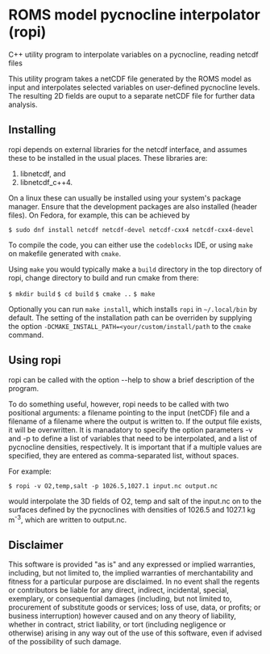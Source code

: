 # ROMS model pycnocline interpolator (ropi)

C++ utility program to interpolate variables on a pycnocline, reading netcdf files

This utility program takes a netCDF file generated by the ROMS model as input and interpolates selected variables 
on user-defined pycnocline levels. The resulting 2D fields are ouput to a separate netCDF file for further data
analysis.

## Installing

ropi depends on external libraries for the netcdf interface, and assumes these to be installed in the usual places.
These libraries are:
1) libnetcdf, and
2) libnetcdf_c++4.

On a linux these can usually be installed using your system's package manager. Ensure that the development packages 
are also installed (header files). On Fedora, for example, this can be achieved by

`$ sudo dnf install netcdf netcdf-devel netcdf-cxx4 netcdf-cxx4-devel`

To compile the code, you can either use the `codeblocks` IDE, or using `make` on makefile generated with `cmake`.

Using `make` you would typically make a `build` directory in the top directory of ropi, change directory to build 
and run cmake from there:

`$ mkdir build`
`$ cd build`
`$ cmake ..`
`$ make`

Optionally you can run `make install`, which installs `ropi` in `~/.local/bin` by default. The setting of the installation path
can be overriden by supplying the option `-DCMAKE_INSTALL_PATH=<your/custom/install/path` to the `cmake` command.

## Using ropi

ropi can be called with the option --help to show a brief description of the program.

To do something useful, however, ropi needs to be called with two positional arguments: a filename pointing to the 
input (netCDF) file and a filename of a filename where the output is written to. If the output file exists, it will
be overwritten. It is manadatory to specify the option parameters -v and -p to define a list of variables that need 
to be interpolated, and a list of pycnocline densities, respectively. It is important that if a multiple values are
specified, they are entered as comma-separated list, without spaces. 

For example:

`$ ropi -v O2,temp,salt -p 1026.5,1027.1 input.nc output.nc`

would interpolate the 3D fields of O2, temp and salt of the input.nc on to the surfaces defined by the pycnoclines
with densities of 1026.5 and 1027.1 kg m<sup>-3</sup>, which are written to output.nc.

## Disclaimer

This software is provided "as is" and any expressed or implied
warranties, including, but not limited to, the implied warranties of
merchantability and fitness for a particular purpose are
disclaimed. In no event shall the regents or contributors be liable
for any direct, indirect, incidental, special, exemplary, or
consequential damages (including, but not limited to, procurement of
substitute goods or services; loss of use, data, or profits; or
business interruption) however caused and on any theory of liability,
whether in contract, strict liability, or tort (including negligence
or otherwise) arising in any way out of the use of this software, even
if advised of the possibility of such damage.

